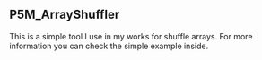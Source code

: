 P5M_ArrayShuffler
---
This is a simple tool I use in my works for shuffle arrays. For more information you can check the simple example inside.